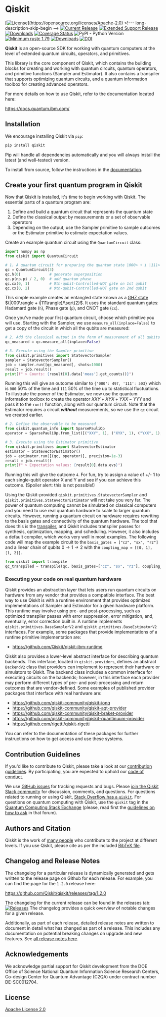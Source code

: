 # Qiskit

[![License](https://img.shields.io/github/license/Qiskit/qiskit.svg?)](https://opensource.org/licenses/Apache-2.0) <!--- long-description-skip-begin -->
[![Current Release](https://img.shields.io/github/release/Qiskit/qiskit.svg?logo=Qiskit)](https://github.com/Qiskit/qiskit/releases)
[![Extended Support Release](https://img.shields.io/github/v/release/Qiskit/qiskit?sort=semver&filter=1.*&logo=Qiskit&label=extended%20support)](https://github.com/Qiskit/qiskit/releases?q=tag%3A1)
[![Downloads](https://img.shields.io/pypi/dm/qiskit.svg)](https://pypi.org/project/qiskit/)
[![Coverage Status](https://coveralls.io/repos/github/Qiskit/qiskit/badge.svg?branch=main)](https://coveralls.io/github/Qiskit/qiskit?branch=main)
![PyPI - Python Version](https://img.shields.io/pypi/pyversions/qiskit)
[![Minimum rustc 1.79](https://img.shields.io/badge/rustc-1.79+-blue.svg)](https://rust-lang.github.io/rfcs/2495-min-rust-version.html)
[![Downloads](https://static.pepy.tech/badge/qiskit)](https://pepy.tech/project/qiskit)<!--- long-description-skip-end -->
[![DOI](https://zenodo.org/badge/DOI/10.5281/zenodo.2583252.svg)](https://doi.org/10.5281/zenodo.2583252)

**Qiskit**  is an open-source SDK for working with quantum computers at the level of extended quantum circuits, operators, and primitives.

This library is the core component of Qiskit, which contains the building blocks for creating and working with quantum circuits, quantum operators, and primitive functions (Sampler and Estimator).
It also contains a transpiler that supports optimizing quantum circuits, and a quantum information toolbox for creating advanced operators.

For more details on how to use Qiskit, refer to the documentation located here:

<https://docs.quantum.ibm.com/>


## Installation

We encourage installing Qiskit via ``pip``:

```bash
pip install qiskit
```

Pip will handle all dependencies automatically and you will always install the latest (and well-tested) version.

To install from source, follow the instructions in the [documentation](https://docs.quantum.ibm.com/guides/install-qiskit-source).

## Create your first quantum program in Qiskit

Now that Qiskit is installed, it's time to begin working with Qiskit. The essential parts of a quantum program are:
1. Define and build a quantum circuit that represents the quantum state
2. Define the classical output by measurements or a set of observable operators
3. Depending on the output, use the Sampler primitive to sample outcomes or the Estimator primitive to estimate expectation values.

Create an example quantum circuit using the `QuantumCircuit` class:

```python
import numpy as np
from qiskit import QuantumCircuit

# 1. A quantum circuit for preparing the quantum state |000> + i |111> / √2
qc = QuantumCircuit(3)
qc.h(0)             # generate superposition
qc.p(np.pi / 2, 0)  # add quantum phase
qc.cx(0, 1)         # 0th-qubit-Controlled-NOT gate on 1st qubit
qc.cx(0, 2)         # 0th-qubit-Controlled-NOT gate on 2nd qubit
```

This simple example creates an entangled state known as a [GHZ state](https://en.wikipedia.org/wiki/Greenberger%E2%80%93Horne%E2%80%93Zeilinger_state) $(|000\rangle + i|111\rangle)/\sqrt{2}$. It uses the standard quantum gates: Hadamard gate (`h`), Phase gate (`p`), and CNOT gate (`cx`). 

Once you've made your first quantum circuit, choose which primitive you will use. Starting with the Sampler,
we use `measure_all(inplace=False)` to get a copy of the circuit in which all the qubits are measured:

```python
# 2. Add the classical output in the form of measurement of all qubits
qc_measured = qc.measure_all(inplace=False)

# 3. Execute using the Sampler primitive
from qiskit.primitives import StatevectorSampler
sampler = StatevectorSampler()
job = sampler.run([qc_measured], shots=1000)
result = job.result()
print(f" > Counts: {result[0].data['meas'].get_counts()}")
```
Running this will give an outcome similar to `{'000': 497, '111': 503}` which is `000` 50% of the time and `111` 50% of the time up to statistical fluctuations.
To illustrate the power of the Estimator, we now use the quantum information toolbox to create the operator $XXY+XYX+YXX-YYY$ and pass it to the `run()` function, along with our quantum circuit. Note that the Estimator requires a circuit _**without**_ measurements, so we use the `qc` circuit we created earlier.

```python
# 2. Define the observable to be measured 
from qiskit.quantum_info import SparsePauliOp
operator = SparsePauliOp.from_list([("XXY", 1), ("XYX", 1), ("YXX", 1), ("YYY", -1)])

# 3. Execute using the Estimator primitive
from qiskit.primitives import StatevectorEstimator
estimator = StatevectorEstimator()
job = estimator.run([(qc, operator)], precision=1e-3)
result = job.result()
print(f" > Expectation values: {result[0].data.evs}")
```

Running this will give the outcome `4`. For fun, try to assign a value of +/- 1 to each single-qubit operator X and Y 
and see if you can achieve this outcome. (Spoiler alert: this is not possible!)

Using the Qiskit-provided `qiskit.primitives.StatevectorSampler` and `qiskit.primitives.StatevectorEstimator` will not take you very far.
The power of quantum computing cannot be simulated on classical computers and you need to use real quantum hardware to scale to larger quantum circuits.
However, running a quantum circuit on hardware requires rewriting to the basis gates and connectivity of the quantum hardware.
The tool that does this is the [transpiler](https://docs.quantum.ibm.com/api/qiskit/transpiler), and Qiskit includes transpiler passes for synthesis, optimization, mapping, and scheduling.
However, it also includes a default compiler, which works very well in most examples.
The following code will map the example circuit to the `basis_gates = ["cz", "sx", "rz"]` and a linear chain of qubits $0 \rightarrow 1 \rightarrow 2$ with the `coupling_map = [[0, 1], [1, 2]]`.

```python
from qiskit import transpile
qc_transpiled = transpile(qc, basis_gates=["cz", "sx", "rz"], coupling_map=[[0, 1], [1, 2]], optimization_level=3)
```

### Executing your code on real quantum hardware

Qiskit provides an abstraction layer that lets users run quantum circuits on hardware from any vendor that provides a compatible interface. 
The best way to use Qiskit is with a runtime environment that provides optimized implementations of Sampler and Estimator for a given hardware platform. This runtime may involve using pre- and post-processing, such as optimized transpiler passes with error suppression, error mitigation, and, eventually, error correction built in. A runtime implements `qiskit.primitives.BaseSamplerV2` and `qiskit.primitives.BaseEstimatorV2` interfaces. For example,
some packages that provide implementations of a runtime primitive implementation are:

* https://github.com/Qiskit/qiskit-ibm-runtime

Qiskit also provides a lower-level abstract interface for describing quantum backends. This interface, located in
``qiskit.providers``, defines an abstract `BackendV2` class that providers can implement to represent their
hardware or simulators to Qiskit. The backend class includes a common interface for executing circuits on the backends; however, in this interface each provider may perform different types of pre- and post-processing and return outcomes that are vendor-defined. Some examples of published provider packages that interface with real hardware are:

* https://github.com/qiskit-community/qiskit-ionq
* https://github.com/qiskit-community/qiskit-aqt-provider
* https://github.com/qiskit-community/qiskit-braket-provider
* https://github.com/qiskit-community/qiskit-quantinuum-provider
* https://github.com/rigetti/qiskit-rigetti

<!-- This is not an exhaustive list, and if you maintain a provider package please feel free to open a PR to add new providers -->

You can refer to the documentation of these packages for further instructions
on how to get access and use these systems.

## Contribution Guidelines

If you'd like to contribute to Qiskit, please take a look at our
[contribution guidelines](CONTRIBUTING.md). By participating, you are expected to uphold our [code of conduct](CODE_OF_CONDUCT.md).

We use [GitHub issues](https://github.com/Qiskit/qiskit/issues) for tracking requests and bugs. Please
[join the Qiskit Slack community](https://qisk.it/join-slack) for discussion, comments, and questions.
For questions related to running or using Qiskit, [Stack Overflow has a `qiskit`](https://stackoverflow.com/questions/tagged/qiskit).
For questions on quantum computing with Qiskit, use the `qiskit` tag in the [Quantum Computing Stack Exchange](https://quantumcomputing.stackexchange.com/questions/tagged/qiskit) (please, read first the [guidelines on how to ask](https://quantumcomputing.stackexchange.com/help/how-to-ask) in that forum).


## Authors and Citation

Qiskit is the work of [many people](https://github.com/Qiskit/qiskit/graphs/contributors) who contribute
to the project at different levels. If you use Qiskit, please cite as per the included [BibTeX file](CITATION.bib).

## Changelog and Release Notes

The changelog for a particular release is dynamically generated and gets
written to the release page on Github for each release. For example, you can
find the page for the `1.2.0` release here:

<https://github.com/Qiskit/qiskit/releases/tag/1.2.0>

The changelog for the current release can be found in the releases tab:
[![Releases](https://img.shields.io/github/release/Qiskit/qiskit.svg?style=flat&label=)](https://github.com/Qiskit/qiskit/releases)
The changelog provides a quick overview of notable changes for a given
release.

Additionally, as part of each release, detailed release notes are written to
document in detail what has changed as part of a release. This includes any
documentation on potential breaking changes on upgrade and new features. See [all release notes here](https://docs.quantum.ibm.com/api/qiskit/release-notes).

## Acknowledgements

We acknowledge partial support for Qiskit development from the DOE Office of Science National Quantum Information Science Research Centers, Co-design Center for Quantum Advantage (C2QA) under contract number DE-SC0012704.

## License

[Apache License 2.0](LICENSE.txt)
